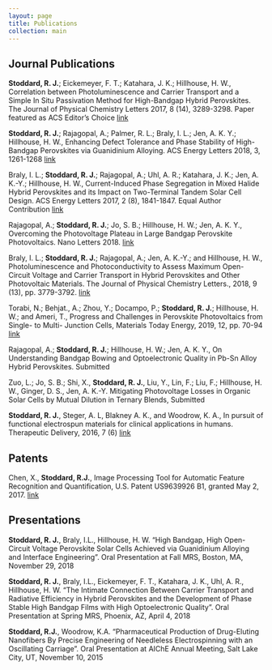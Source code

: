 ```yaml
---
layout: page
title: Publications
collection: main
---
```


## Journal Publications
**Stoddard, R. J.**; Eickemeyer, F. T.; Katahara, J. K.; Hillhouse, H. W., Correlation between Photoluminescence and Carrier Transport and a Simple In Situ Passivation Method for High-Bandgap Hybrid Perovskites. The Journal of Physical Chemistry Letters 2017, 8 (14), 3289-3298. Paper featured as ACS Editor’s Choice [link](https://pubs.acs.org/doi/10.1021/acs.jpclett.7b01185)

**Stoddard, R. J.**; Rajagopal, A.; Palmer, R. L.; Braly, I. L.; Jen, A. K. Y.; Hillhouse, H. W., Enhancing Defect Tolerance and Phase Stability of High-Bandgap Perovskites via Guanidinium Alloying. ACS Energy Letters 2018, 3, 1261-1268 [link](https://pubs.acs.org/doi/10.1021/acsenergylett.8b00576)

Braly, I. L.; **Stoddard, R. J.**; Rajagopal, A.; Uhl, A. R.; Katahara, J. K.; Jen, A. K.-Y.; Hillhouse, H. W., Current-Induced 	Phase Segregation in Mixed Halide Hybrid Perovskites and its Impact on Two-Terminal Tandem Solar Cell Design. ACS Energy Letters 2017, 2 (8), 1841-1847. Equal Author Contribution [link](https://pubs.acs.org/doi/abs/10.1021/acsenergylett.7b00525)

Rajagopal, A.; **Stoddard, R. J.**; Jo, S. B.; Hillhouse, H. W.; Jen, A. K. Y., Overcoming the Photovoltage Plateau in Large Bandgap Perovskite Photovoltaics. Nano Letters 2018. [link](https://pubs.acs.org/doi/10.1021/acs.nanolett.8b01480)

Braly, I. L.; **Stoddard, R. J.**; Rajagopal, A.; Jen, A. K.-Y.; and Hillhouse, H. W., Photoluminescence and Photoconductivity to Assess Maximum Open-Circuit Voltage and Carrier Transport in Hybrid Perovskites and Other Photovoltaic Materials. The Journal of Physical Chemistry Letters., 2018, 9 (13), pp. 3779-3792. [link](https://pubs.acs.org/doi/10.1021/acs.jpclett.8b01152)

Torabi, N.; Behjat., A.; Zhou, Y.; Docampo, P.; **Stoddard, R. J.**; Hillhouse, H. W.; and Ameri, T., Progress and Challenges in Perovskite Photovoltaics from Single- to Multi- Junction Cells, Materials Today Energy, 2019, 12, pp. 70-94 [link](https://www.sciencedirect.com/science/article/pii/S2468606918302247)

Rajagopal, A.; **Stoddard, R. J.**; Hillhouse, H. W.; Jen, A. K. Y., On Understanding Bandgap Bowing and Optoelectronic Quality in Pb-Sn Alloy Hybrid Perovskites. Submitted

Zuo, L.; Jo, S. B.; Shi, X., **Stoddard, R. J.**, Liu, Y., Lin, F.; Liu, F.; Hillhouse, H. W., Ginger, D. S., Jen, A. K.-Y. Mitigating Photovoltage Losses in Organic Solar Cells by Mutual Dilution in Ternary Blends, Submitted

**Stoddard, R. J.**, Steger, A. L, Blakney A. K., and Woodrow, K. A., In pursuit of functional electrospun materials for clinical applications in humans. Therapeutic Delivery, 2016, 7 (6) [link](https://www.ncbi.nlm.nih.gov/pubmed/27250537)

## Patents
Chen, X., **Stoddard, R.J.**, Image Processing Tool for Automatic Feature Recognition and Quantification, U.S. Patent US9639926 B1, granted May 2, 2017. [link](https://patents.google.com/patent/US9639926B1/)

## Presentations
**Stoddard, R. J.**, Braly, I.L., Hillhouse, H. W. “High Bandgap, High Open-Circuit Voltage Perovskite Solar Cells Achieved via Guanidinium Alloying and Interface Engineering”. Oral Presentation at Fall MRS, Boston, MA, November 29, 2018

**Stoddard, R. J.**, Braly, I.L., Eickemeyer, F. T., Katahara, J. K., Uhl, A. R., Hillhouse, H. W. “The Intimate Connection Between Carrier Transport and Radiative Efficiency in Hybrid Perovskites and the Development of Phase Stable High Bandgap Films with High Optoelectronic Quality”. Oral Presentation at Spring MRS, Phoenix, AZ, April 4, 2018

**Stoddard, R.J.**, Woodrow, K.A. “Pharmaceutical Production of Drug-Eluting Nanofibers By Precise Engineering of Needleless Electrospinning with an Oscillating Carriage”. Oral Presentation at AIChE Annual Meeting, Salt Lake City, UT, November 10, 2015
